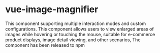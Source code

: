 # vue-image-magnifier
This component supporting multiple interaction modes and custom configurations. This component allows users to view enlarged areas of images while hovering or touching the mouse, suitable for e-commerce product displays, image detail viewing, and other scenarios, The component has been released to npm

